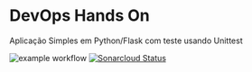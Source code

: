 # DevOps Hands On
Aplicação Simples em Python/Flask com teste usando Unittest

![example workflow](https://github.com/matheusvidalgarcia/devopslab/actions/workflows/pipeline.yml/badge.svg)
[![Sonarcloud Status](https://sonarcloud.io/api/project_badges/measure?project=matheusvidalgarcia_devopsla&metric=alert_status)](https://sonarcloud.io/dashboard?id=matheusvidalgarcia_devopslab)
